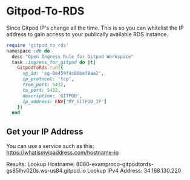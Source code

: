 # Gitpod-To-RDS

Since Gitpod IP's change all the time.
This is so you can whitelist the IP address to gain access
to your publically available RDS instance.

```rb
require 'gitpod_to_rds'
namespace :db do
  desc "Open Ingress Rule for Gitpod Workspace"
  task :ingress_for_gitpod do |t|
    GitpodToRds.run({
      sg_id: 'sg-0e459f4c80bef8aa2', 
      ip_protocol: 'tcp',
      from_port: 5432, 
      to_port: 5432, 
      description: 'GITPOD', 
      ip_address: ENV['MY_GITPOD_IP']
    })
  end
```

## Get your IP Address

You can use a service such as this:
https://whatismyipaddress.com/hostname-ip


Results:
Lookup Hostname: 8080-examproco-gitpodtords-gs85lhv020s.ws-us84.gitpod.io
Lookup IPv4 Address: 34.168.130.220
